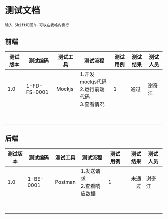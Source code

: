 # 测试文档



~~~ 
输入 Shift和回车 可以在表格内换行
~~~



## 前端

| 测试版本 | 测试编码         | 测试工具   | 测试流程                                     | 测试用例 | 测试结果 | 测试人员 |
| ---- | ------------ | ------ | ---------------------------------------- | ---- | ---- | ---- |
| 1.0  | 1-FD-FS-0001 | Mockjs | 1.开发mockjs代码  <br />2.运行前端代码  <br />3.查看情况 | 1    | 通过   | 谢奇江  |
|      |              |        |                                          |      |      |      |
|      |              |        |                                          |      |      |      |
|      |              |        |                                          |      |      |      |
|      |              |        |                                          |      |      |      |
|      |              |        |                                          |      |      |      |
|      |              |        |                                          |      |      |      |
|      |              |        |                                          |      |      |      |
|      |              |        |                                          |      |      |      |

## 后端

| 测试版本 | 测试编码      | 测试工具    | 测试流程                  | 测试用例 | 测试结果 | 测试人员 |
| ---- | --------- | ------- | --------------------- | ---- | ---: | ---- |
| 1.0  | 1-BE-0001 | Postman | 1.发送请求<br /> 2.查看响应数据 | 1    |  未通过 | 谢奇江  |
|      |           |         |                       |      |      |      |
|      |           |         |                       |      |      |      |
|      |           |         |                       |      |      |      |
|      |           |         |                       |      |      |      |
|      |           |         |                       |      |      |      |
|      |           |         |                       |      |      |      |
|      |           |         |                       |      |      |      |
|      |           |         |                       |      |      |      |

